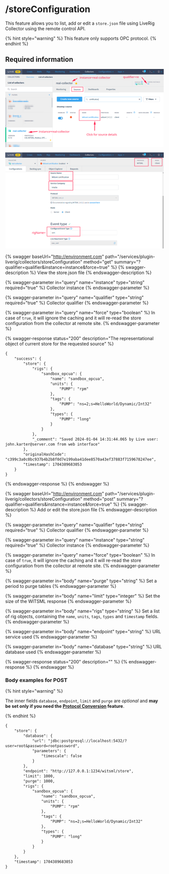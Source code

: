# /storeConfiguration

This feature allows you to list, add or edit a `store.json` file using LiveRig Collector using the remote control API.

{% hint style="warning" %}
This feature only supports OPC protocol.
{% endhint %}

## Required information

![Identifying the Liverig integration qualifier](../../../.gitbook/assets/collector-source-details/basic-qualifier-and-instance-information.png)

![Identifying the additional collector source details for WITSML protocol](../../../.gitbook/assets/collector-source-details/witsml-source-details.png)

{% swagger baseUrl="http://environment.com" path="/services/plugin-liverig/collectors/storeConfiguration" method="get" summary="?qualifier=qualifier&instance=instance&force=true" %}
{% swagger-description %}
View the store.json file
{% endswagger-description %}

{% swagger-parameter in="query" name="instance" type="string" required="true" %}
Collector instance
{% endswagger-parameter %}

{% swagger-parameter in="query" name="qualifier" type="string" required="true" %}
Collector qualifier
{% endswagger-parameter %}

{% swagger-parameter in="query" name="force" type="boolean" %}
In case of `true`, it will ignore the caching and it will re-read the store configuration from the collector at remote site.
{% endswagger-parameter %}

{% swagger-response status="200" description="The representational object of current store for the requested source" %}
```
{
    "success": {
        "store": {
            "rigs": {
                "sandbox_opcua": {
                    "name": "sandbox_opcua",
                    "units": {
                        "PUMP": "rpm"
                    },
                    "tags": {
                        "PUMP": "ns=2;s=HelloWorld/Dynamic/Int32"
                    },
                    "types": {
                        "PUMP": "long"
                    }
                }
            },
            "_comment": "Saved 2024-01-04 14:31:44.065 by Live user: john.karter@server.com from web interface"
        },
        "originalHashCode": "c399c3a0c0bc937b4b2b8f0d7e199aba41dee8570a43ef37883f7159678247ee",
        "timestamp": 1704389683053
    }
}
```
{% endswagger-response %}
{% endswagger %}

{% swagger baseUrl="http://environment.com" path="/services/plugin-liverig/collectors/storeConfiguration" method="post" summary="?qualifier=qualifiers&instance=instance&force=true" %}
{% swagger-description %}
Add or edit the store.json file
{% endswagger-description %}

{% swagger-parameter in="query" name="qualifier" type="string" required="true" %}
Collector qualifier
{% endswagger-parameter %}

{% swagger-parameter in="query" name="instance" type="string" required="true" %}
Collector instance
{% endswagger-parameter %}

{% swagger-parameter in="query" name="force" type="boolean" %}
In case of `true`, it will ignore the caching and it will re-read the store configuration from the collector at remote site.
{% endswagger-parameter %}

{% swagger-parameter in="body" name="purge" type="string" %}
Set a period to purge tables
{% endswagger-parameter %}

{% swagger-parameter in="body" name="limit" type="integer" %}
Set the size of the WITSML response
{% endswagger-parameter %}

{% swagger-parameter in="body" name="rigs" type="string" %}
Set a list of rig objects, containing the `name`, `units`, `tags`, `types` and `timestamp` fields.
{% endswagger-parameter %}

{% swagger-parameter in="body" name="endpoint" type="string" %}
URL service used
{% endswagger-parameter %}

{% swagger-parameter in="body" name="database" type="string" %}
URL database used
{% endswagger-parameter %}

{% swagger-response status="200" description="" %}
{% endswagger-response %}
{% endswagger %}

### Body examples for POST

{% hint style="warning" %}

The inner fields `database`, `endpoint`, `limit` and `purge` are *optional* and **may be set only if you need the [Protocol Conversion](../../protocol-conversion.md) feature**.

{% endhint %}

```
{
    "store": {
        "database": {
            "url": "jdbc:postgresql://localhost:5432/?user=root&password=rootpassword",
            "parameters": {
                "timescale": false
            }
        },
        "endpoint": "http://127.0.0.1:1234/witsml/store",
        "limit": 1000, 
        "purge": 1000,
        "rigs": {
            "sandbox_opcua": {
                "name": "sandbox_opcua",
                "units": {
                    "PUMP": "rpm"
                },
                "tags": {
                    "PUMP": "ns=2;s=HelloWorld/Dynamic/Int32"
                },
                "types": {
                    "PUMP": "long"
                }
            }
        }
    },
    "timestamp": 1704389683053
}
```
